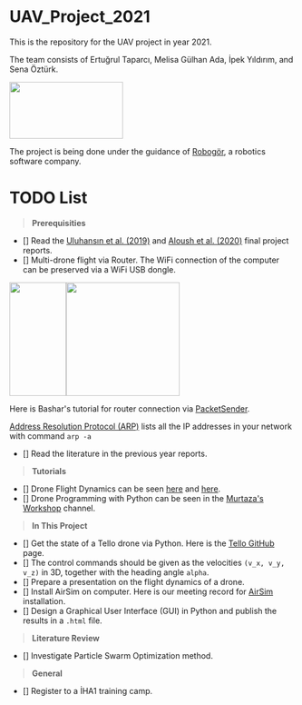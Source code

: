 # UAV_Project_2021
This is the repository for the UAV project in year 2021. 

The team consists of Ertuğrul Taparcı, Melisa Gülhan Ada, İpek Yıldırım, and Sena Öztürk.

<img src="https://robogor.com/wp-content/uploads/robogor-logo.png " width="200" height="100">

The project is being done under the guidance of [Robogör](https://robogor.com/), a robotics software company.


# TODO List

> **Prerequisities**
- [] Read the [Uluhansın et al. (2019)](https://drive.google.com/file/d/1SvxjoTgBtMhEw7FkK61PPhNAt3kecfEz/view?usp=sharing) and [Aloush et al. (2020)](https://drive.google.com/open?id=1xy0_IOHqHzSTdkWK07TeWwX-RwiO4Jf7&authuser=banu.kabakulak%40gmail.com&usp=drive_fs) final project reports.
- [] Multi-drone flight via Router. The WiFi connection of the computer can be preserved via a WiFi USB dongle. 

<img src="https://m.media-amazon.com/images/I/41jw7BtdfFL._AC_UL480_FMwebp_QL65_.jpg" width="100" height="200"><img src="https://productimages.hepsiburada.net/s/6/550/9728714801202.jpg/format:webp" width="200" height="200">

Here is Bashar's tutorial for router connection via [PacketSender](https://youtu.be/T4ISyGfzwqI).
  
  [Address Resolution Protocol (ARP)](https://www.youtube.com/watch?v=v_tI6B2bicM)
lists all the IP addresses in your network with command ``arp -a``
- [] Read the literature in the previous year reports. 

> **Tutorials**
- [] Drone Flight Dynamics can be seen [here](https://www.youtube.com/watch?v=C0KBu2ihp-s) and [here](https://www.youtube.com/watch?v=N_XneaFmOmU).
- [] Drone Programming with Python can be seen in the [Murtaza's Workshop](https://www.youtube.com/watch?v=LmEcyQnfpDA) channel. 

> **In This Project**
- [] Get the state of a Tello drone via Python. Here is the [Tello GitHub](https://github.com/damiafuentes/DJITelloPy/blob/master/djitellopy/tello.py) page.
- [] The control commands should be given as the velocities  ``(v_x, v_y, v_z)`` in 3D, together with the heading angle ``alpha``. 
- [] Prepare a presentation on the flight dynamics of a drone. 
- [] Install AirSim on computer. Here is our meeting record for [AirSim](https://youtu.be/0_iNuuqMBHI) installation. 
- [] Design a Graphical User Interface (GUI) in Python and publish the results in a ``.html`` file. 

> **Literature Review**
- [] Investigate Particle Swarm Optimization method. 

> **General**
- [] Register to a İHA1 training camp. 
